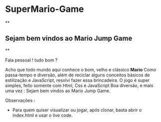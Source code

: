 # SuperMario-Game
**

## Sejam bem vindos ao Mario Jump Game

**



Fala pessoal ! tudo bom ? 

Acho que todo mundo aqui conhece o bom, velho e clássico **Mario**
Como passa-tempo e diversão, além de reciclar alguns conceitos básicos de estilização e JavaScript, resolvi fazer essa brincadeira. 
O jogo é super simples, feito somente com Html, Css e JavaScript
Boa diversão, e mais uma vez : Sejam bem vindos ao Mario Jump Game.

Observações : 

- Para quem quiser visualizar ou jogar, após clonar, basta abrir o index.html e usar o live code. 
